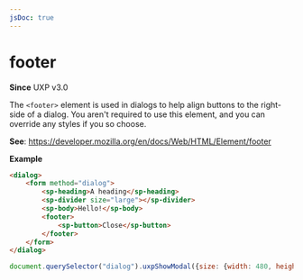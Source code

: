 ```yaml
---
jsDoc: true
---
```

# footer

**Since** UXP v3.0

The `<footer>` element is used in dialogs to help align buttons to the right-side of a dialog. You aren't required to use this element, and you can override any styles if you so choose.

**See**: https://developer.mozilla.org/en/docs/Web/HTML/Element/footer

**Example**

```html
<dialog>
    <form method="dialog">
        <sp-heading>A heading</sp-heading>
        <sp-divider size="large"></sp-divider>
        <sp-body>Hello!</sp-body>
        <footer>
            <sp-button>Close</sp-button>
        </footer>
    </form>
</dialog>
```

```js
document.querySelector("dialog").uxpShowModal({size: {width: 480, height: 360}});
```
